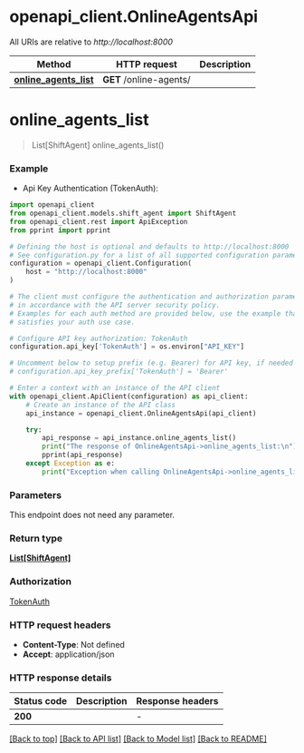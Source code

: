 # openapi_client.OnlineAgentsApi

All URIs are relative to *http://localhost:8000*

Method | HTTP request | Description
------------- | ------------- | -------------
[**online_agents_list**](OnlineAgentsApi.md#online_agents_list) | **GET** /online-agents/ | 


# **online_agents_list**
> List[ShiftAgent] online_agents_list()

### Example

* Api Key Authentication (TokenAuth):

```python
import openapi_client
from openapi_client.models.shift_agent import ShiftAgent
from openapi_client.rest import ApiException
from pprint import pprint

# Defining the host is optional and defaults to http://localhost:8000
# See configuration.py for a list of all supported configuration parameters.
configuration = openapi_client.Configuration(
    host = "http://localhost:8000"
)

# The client must configure the authentication and authorization parameters
# in accordance with the API server security policy.
# Examples for each auth method are provided below, use the example that
# satisfies your auth use case.

# Configure API key authorization: TokenAuth
configuration.api_key['TokenAuth'] = os.environ["API_KEY"]

# Uncomment below to setup prefix (e.g. Bearer) for API key, if needed
# configuration.api_key_prefix['TokenAuth'] = 'Bearer'

# Enter a context with an instance of the API client
with openapi_client.ApiClient(configuration) as api_client:
    # Create an instance of the API class
    api_instance = openapi_client.OnlineAgentsApi(api_client)

    try:
        api_response = api_instance.online_agents_list()
        print("The response of OnlineAgentsApi->online_agents_list:\n")
        pprint(api_response)
    except Exception as e:
        print("Exception when calling OnlineAgentsApi->online_agents_list: %s\n" % e)
```



### Parameters

This endpoint does not need any parameter.

### Return type

[**List[ShiftAgent]**](ShiftAgent.md)

### Authorization

[TokenAuth](../README.md#TokenAuth)

### HTTP request headers

 - **Content-Type**: Not defined
 - **Accept**: application/json

### HTTP response details

| Status code | Description | Response headers |
|-------------|-------------|------------------|
**200** |  |  -  |

[[Back to top]](#) [[Back to API list]](../README.md#documentation-for-api-endpoints) [[Back to Model list]](../README.md#documentation-for-models) [[Back to README]](../README.md)

